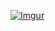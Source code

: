 [![Imgur](https://i.imgur.com/GXKhIa4.gif)](https://codepen.io/ainalem/full/zXoEmx)
<!-- Mikael Ainalem == Confetti button -->

